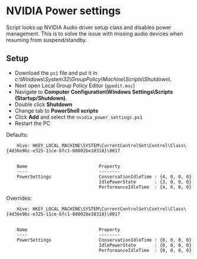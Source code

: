 # NVIDIA Power settings

Script looks up NVIDIA Audio driver setup class and disables power management.
This is to solve the issue with missing audio devices when resuming from suspend/standby.

## Setup

* Download the `ps1` file and put it in _c:\Windows\System32\GroupPolicy\Machine\Scripts\Shutdown\\_.
* Next open Local Group Policy Editor (`gpedit.msc`)
* Navigate to **Computer Configuration\Windows Settings\Scripts (Startup/Shutdown)**.
* Double click **Shutdown**
* Change tab to **PowerShell scripts**
* Click **Add** and select the `nvidia_power_settings.ps1`
* Restart the PC

Defaults:
```
    Hive: HKEY_LOCAL_MACHINE\SYSTEM\CurrentControlSet\Control\Class\{4d36e96c-e325-11ce-bfc1-08002be10318}\0017


    Name                           Property
    ----                           --------
    PowerSettings                  ConservationIdleTime : {4, 0, 0, 0}
                                   IdlePowerState       : {3, 0, 0, 0}
                                   PerformanceIdleTime  : {4, 0, 0, 0}
```

Overrides:
```
    Hive: HKEY_LOCAL_MACHINE\SYSTEM\CurrentControlSet\Control\Class\{4d36e96c-e325-11ce-bfc1-08002be10318}\0017


    Name                           Property
    ----                           --------
    PowerSettings                  ConservationIdleTime : {0, 0, 0, 0}
                                   IdlePowerState       : {0, 0, 0, 0}
                                   PerformanceIdleTime  : {0, 0, 0, 0}
```

